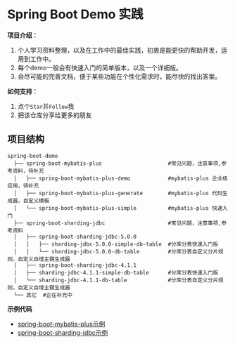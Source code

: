 # Spring Boot Demo 实践

**项目介绍**：

1. 个人学习资料整理，以及在工作中的最佳实践，初衷是能更快的帮助开发，运用到工作中。
2. 每个demo一般会有快速入门的简单版本，以及一个详细版。
3. 会尽可能的完善文档，便于某些功能在个性化需求时，能尽快的找出答案。

**如何支持**：

1. 点个`Star`并`Follow`我
2. 把该仓库分享给更多的朋友



## 项目结构

```
spring-boot-demo
  ├── spring-boot-mybatis-plus                     #常见问题，注意事项,参考资料，待补充
  │   ├── spring-boot-mybatis-plus-demo            #mybatis-plus 企业级应用，待补充
  │   ├── spring-boot-mybatis-plus-generate        #mybatis-plus 代码生成器，自定义模板
  │   └── spring-boot-mybatis-plus-simple          #mybatis-plus 快速入门
  ├── spring-boot-sharding-jdbc                    #常见问题，注意事项,参考资料
  │   ├── spring-boot-sharding-jdbc-5.0.0
  │   │   ├── sharding-jdbc-5.0.0-simple-db-table  #分库分表快速入门版
  │   │   └── sharding-jdbc-5.0.0-db-table         #分库分表自定义分片规则，自定义自增主键生成器
  │   ├── spring-boot-sharding-jdbc-4.1.1
  │   ├── sharding-jdbc-4.1.1-simple-db-table      #分库分表快速入门版
  │   └── sharding-jdbc-4.1.1-db-table             #分库分表自定义分片规则，自定义自增主键生成器
  └── 其它  #正在补充中
```

**示例代码**

- [spring-boot-mybatis-plus示例](https://github.com/WENZIZZHENG/spring-boot-demo/tree/master/spring-boot-mybatis-plus)
- [spring-boot-sharding-jdbc示例](https://github.com/WENZIZZHENG/spring-boot-demo/tree/master/spring-boot-sharding-jdbc)


